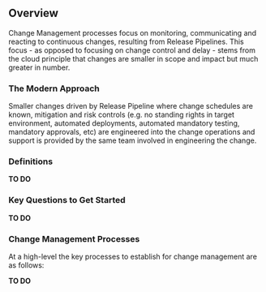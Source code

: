 ## Overview 

Change Management processes focus on monitoring, communicating and reacting to continuous changes, resulting from Release Pipelines. This focus - as opposed to focusing on change control and delay - stems from the cloud principle that changes are smaller in scope and impact but much greater in number. 

 

### The Modern Approach 

Smaller changes driven by Release Pipeline where change schedules are known, mitigation and risk controls (e.g. no standing rights in target environment, automated deployments, automated mandatory testing, mandatory approvals, etc) are engineered into the change operations and support is provided by the same team involved in engineering the change. 

 

### Definitions 

**TO DO**

 

### Key Questions to Get Started 

**TO DO**

 

### Change Management Processes 

At a high-level the key processes to establish for change management are as follows: 

 
**TO DO**
